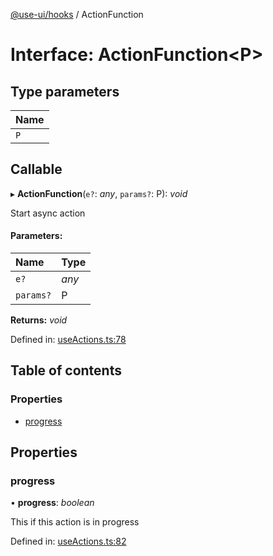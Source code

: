 [@use-ui/hooks](../README.md) / ActionFunction

# Interface: ActionFunction<P\>

## Type parameters

| Name |
| :------ |
| `P` |

## Callable

▸ **ActionFunction**(`e?`: *any*, `params?`: P): *void*

Start async action

#### Parameters:

| Name | Type |
| :------ | :------ |
| `e?` | *any* |
| `params?` | P |

**Returns:** *void*

Defined in: [useActions.ts:78](https://github.com/vasyas/use-ui-hooks/blob/79a3bd9/src/useActions.ts#L78)

## Table of contents

### Properties

- [progress](actionfunction.md#progress)

## Properties

### progress

• **progress**: *boolean*

This if this action is in progress

Defined in: [useActions.ts:82](https://github.com/vasyas/use-ui-hooks/blob/79a3bd9/src/useActions.ts#L82)

